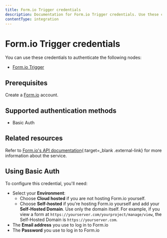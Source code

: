 ```yaml
---
title: Form.io Trigger credentials
description: Documentation for Form.io Trigger credentials. Use these credentials to authenticate Form.io Trigger in n8n, a workflow automation platform.
contentType: integration
---
```


# Form.io Trigger credentials

You can use these credentials to authenticate the following nodes:

- [Form.io Trigger](/integrations/builtin/trigger-nodes/n8n-nodes-base.formiotrigger/)

## Prerequisites

Create a [Form.io](https://www.form.io/) account.

## Supported authentication methods

- Basic Auth

## Related resources

Refer to [Form.io's API documentation](https://apidocs.form.io/){:target=_blank .external-link} for more information about the service.

## Using Basic Auth

To configure this credential, you'll need:

- Select your **Environment**: 
    - Choose **Cloud hosted** if you are not hosting Form.io yourself.
    - Choose **Self-hosted** if you're hosting Form.io yourself and add your **Self-Hosted Domain**. Use only the domain itself. For example, if you view a form at `https://yourserver.com/yourproject/manage/view`, the Self-Hosted Domain is `https://yourserver.com`.
- The **Email address** you use to log in to Form.io
- The **Password** you use to log in to Form.io
